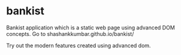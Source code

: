 # bankist
Bankist application which is a static web page using advanced DOM concepts.
Go to  shashankkumbar.github.io/bankist/ 

Try out the modern features created using advanced dom.
